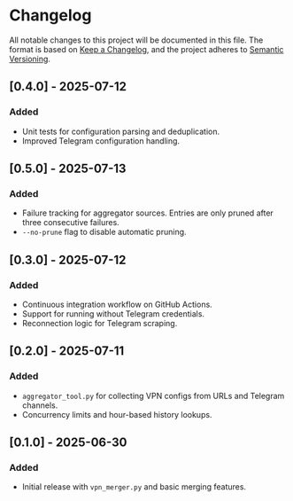 # Changelog

All notable changes to this project will be documented in this file.
The format is based on [Keep a Changelog](https://keepachangelog.com/en/1.0.0/), and the project adheres to [Semantic Versioning](https://semver.org/).

## [0.4.0] - 2025-07-12
### Added
- Unit tests for configuration parsing and deduplication.
- Improved Telegram configuration handling.

## [0.5.0] - 2025-07-13
### Added
- Failure tracking for aggregator sources. Entries are only pruned after three consecutive failures.
- `--no-prune` flag to disable automatic pruning.

## [0.3.0] - 2025-07-12
### Added
- Continuous integration workflow on GitHub Actions.
- Support for running without Telegram credentials.
- Reconnection logic for Telegram scraping.

## [0.2.0] - 2025-07-11
### Added
- `aggregator_tool.py` for collecting VPN configs from URLs and Telegram channels.
- Concurrency limits and hour-based history lookups.

## [0.1.0] - 2025-06-30
### Added
- Initial release with `vpn_merger.py` and basic merging features.

